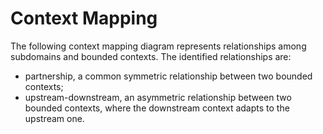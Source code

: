 # Context Mapping

The following context mapping diagram represents relationships among subdomains and bounded contexts. The identified relationships are:

* partnership, a common symmetric relationship between two bounded contexts;
* upstream-downstream, an asymmetric relationship between two bounded contexts, where the downstream context adapts to the upstream one.

<!--![Diagram Image Link](./context-mapping.puml)-->
